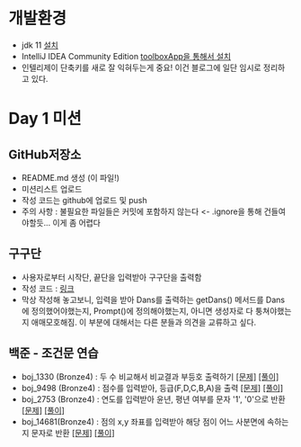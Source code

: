 
# 개발환경
 - jdk 11 [설치](https://www.oracle.com/java/technologies/downloads/#java11, "go to java Downloads")
 - IntelliJ IDEA Community Edition [toolboxApp을 통해서 설치](https://www.jetbrains.com/ko-kr/toolbox-app, "go to Toolbox App Download")
 - 인텔리제이 단축키를 새로 잘 익혀두는게 중요! 이건 블로그에 일단 임시로 정리하고 있다.

# Day 1 미션

 ## GitHub저장소
 - README.md 생성 (이 파일!)
 - 미션리스트 업로드
 - 작성 코드는 github에 업로드 및 push
 - 주의 사항 : 불필요한 파일들은 커밋에 포함하지 않는다 <- .ignore을 통해 건들여야할듯... 이게 좀 어렵다

 ## 구구단
  - 사용자로부터 시작단, 끝단을 입력받아 구구단을 출력함
  - 작성 코드 : [링크](https://github.com/ttasjwi/CodeSquad-Cocoa2021/tree/master/src/gugudan "작성 코드 확인하기")
  - 막상 작성해 놓고보니, 입력을 받아 Dans를 출력하는 getDans() 메서드를 Dans에 정의했어야했는지, Prompt()에 정의해야했는지, 아니면 생성자로 다 퉁쳐야했는지 애매모호해짐. 이 부분에 대해서는 다른 분들과 의견을 교류하고 싶다.

 ## 백준 - 조건문 연습
   - boj_1330 (Bronze4) : 두 수 비교해서 비교결과 부등호 출력하기 [[문제]](https://www.acmicpc.net/problem/1330) [[풀이]](https://github.com/ttasjwi/BOJ/tree/master/src/boj_1330)
   - boj_9498 (Bronze4) : 점수를 입력받아, 등급(F,D,C,B,A)을 출력 [[문제]](https://www.acmicpc.net/problem/9498) [[풀이]](https://github.com/ttasjwi/BOJ/tree/master/src/boj_9498)
   - boj_2753 (Bronze4) : 연도를 입력받아 윤년, 평년 여부를 문자 '1', '0'으로 반환 [[문제]](https://www.acmicpc.net/problem/2753) [[풀이]](https://github.com/ttasjwi/BOJ/tree/master/src/boj_2753)
   - boj_14681(Bronze4) : 점의 x,y 좌표를 입력받아 해당 점이 어느 사분면에 속하는지 문자로 반환 [[문제]](https://www.acmicpc.net/problem/14681) [[풀이]](https://github.com/ttasjwi/BOJ/tree/master/src/boj_14681)